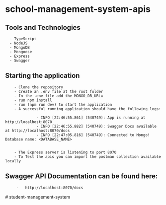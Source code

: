 # school-management-system-apis

## Tools and Technologies

      - TypeScript
      - NodeJS
      - MongoDB
      - Mongoose
      - Express
      - Swagger

## Starting the application

        - Clone the repository
        - Create an .env file at the root folder
        - In the .env file add the MONGO_DB_URL=
        - run npm install
        - run (npm run dev) to start the application
        - A successful running application should have the following logs:

                  - INFO [22:46:55.861] (540749): App is running at http://localhost:8070
                  - INFO [22:46:55.882] (540749): Swagger Docs available at http://localhost:8070/docs
                  - INFO [22:47:05.816] (540749): Connected to Mongo! Database name: <DATABASE_NAME>


        - The Express server is listening to port 8070
        - To Test the apis you can import the postman collection available locally

## Swagger API Documentation can be found here:

         -   http://localhost:8070/docs
#   s t u d e n t - m a n a g e m e n t - s y s t e m 
 
 
